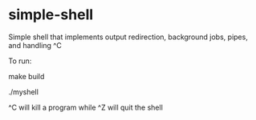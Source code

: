 # simple-shell
Simple shell that implements output redirection, background jobs, pipes, and handling ^C

To run:

make build

./myshell

^C will kill a program while ^Z will quit the shell
